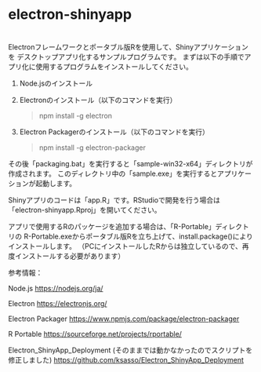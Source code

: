 #
# electron-shinyapp
#

Electronフレームワークとポータブル版Rを使用して、Shinyアプリケーションを
デスクトップアプリ化するサンプルプログラムです。
まずは以下の手順でアプリ化に使用するプログラムをインストールしてください。

1. Node.jsのインストール

2. Electronのインストール（以下のコマンドを実行）
   > npm install -g electron

3. Electron Packagerのインストール（以下のコマンドを実行）
   > npm install -g electron-packager


その後「packaging.bat」を実行すると「sample-win32-x64」ディレクトリが作成されます。
このディレクトリ中の「sample.exe」を実行するとアプリケーションが起動します。

Shinyアプリのコードは「app.R」です。RStudioで開発を行う場合は
「electron-shinyapp.Rproj」を開いてください。

アプリで使用するRのパッケージを追加する場合は、「R-Portable」ディレクトリの
R-Portable.exeからポータブル版Rを立ち上げて、install.package()によりインストールします。
（PCにインストールしたRからは独立しているので、再度インストールする必要があります）


参考情報：

Node.js
https://nodejs.org/ja/

Electron
https://electronjs.org/

Electron Packager
https://www.npmjs.com/package/electron-packager

R Portable
https://sourceforge.net/projects/rportable/

Electron_ShinyApp_Deployment
(そのままでは動かなかったのでスクリプトを修正しました)
https://github.com/ksasso/Electron_ShinyApp_Deployment


